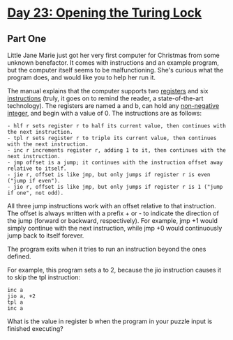 [Day 23: Opening the Turing Lock](http://adventofcode.com/day/23)
================================

Part One
--------

Little Jane Marie just got her very first computer for Christmas from some unknown benefactor. It comes with instructions and an example program, but the computer itself seems to be malfunctioning. She's curious what the program does, and would like you to help her run it.

The manual explains that the computer supports two [registers](https://en.wikipedia.org/wiki/Processor_register) and six [instructions](https://en.wikipedia.org/wiki/Instruction_set) (truly, it goes on to remind the reader, a state-of-the-art technology). The registers are named a and b, can hold any [non-negative integer](https://en.wikipedia.org/wiki/Natural_number), and begin with a value of 0. The instructions are as follows:

    - hlf r sets register r to half its current value, then continues with the next instruction.
    - tpl r sets register r to triple its current value, then continues with the next instruction.
    - inc r increments register r, adding 1 to it, then continues with the next instruction.
    - jmp offset is a jump; it continues with the instruction offset away relative to itself.
    - jie r, offset is like jmp, but only jumps if register r is even ("jump if even").
    - jio r, offset is like jmp, but only jumps if register r is 1 ("jump if one", not odd).

All three jump instructions work with an offset relative to that instruction. The offset is always written with a prefix + or - to indicate the direction of the jump (forward or backward, respectively). For example, jmp +1 would simply continue with the next instruction, while jmp +0 would continuously jump back to itself forever.

The program exits when it tries to run an instruction beyond the ones defined.

For example, this program sets a to 2, because the jio instruction causes it to skip the tpl instruction:

    inc a
    jio a, +2
    tpl a
    inc a

What is the value in register b when the program in your puzzle input is finished executing?

